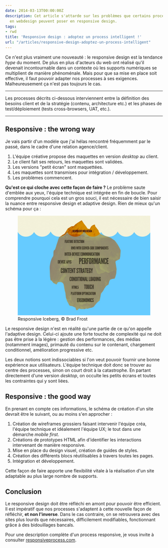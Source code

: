 ```yaml
---
date: 2014-03-13T00:00:00Z
description: Cet article s'attarde sur les problèmes que certains processes classiques
  en webdesign peuvent poser en responsive design.
tags:
- rwd
title: 'Responsive design : adoptez un process intelligent !'
url: "/articles/responsive-design-adoptez-un-process-intelligent"
---
```


Ce n'est plus vraiment une nouveauté&nbsp;: le responsive design est la tendance _hype_ du moment. De plus en plus d'acteurs du web ont réalisé qu'il devenait incontournable dans un contexte où les supports numériques se multiplient de manière phénoménale. Mais pour que sa mise en place soit effective, il faut pouvoir adapter nos processes à ses exigences. Malheureusement ça n'est pas toujours le cas.

---

<p class="info">Les processes décrits ci-dessous interviennent entre la définition des besoins client et de la stratégie (contenu, architecture etc.) et les phases de test/déploiement (tests cross-browsers, UAT, etc.).</p>

---

## Responsive&nbsp;: the wrong way

Je vais partir d'un modèle que j'ai hélas rencontré fréquemment par le passé, dans le cadre d'une relation agence/client.

1. L'équipe créative propose des maquettes en version _desktop_ au client.
2. Le client fait ses retours, les maquettes sont validées.
3. Les versions "petit écran" sont maquettées.
4. Les maquettes sont transmises pour intégration / développement.
5. Les problèmes commencent.

**Qu'est ce qui cloche avec cette façon de faire&nbsp;?** Le problème saute d'emblée aux yeux, l'équipe technique est intégrée en fin de boucle. Pour comprendre pourquoi cela est un gros souci, il est nécessaire de bien saisir la nuance entre responsive design et adaptive design. Rien de mieux qu'un schéma pour ça&nbsp;:

<figure>
  <img src="/assets/img/responsive-iceberg.jpg" alt="Responsive Iceberg">
  <figcaption>Responsive Iceberg, &copy; Brad Frost</figcaption>
</figure>

Le responsive design n'est en réalité qu'une partie de ce qu'on appelle l'adaptive design. Celui-ci ajoute une forte touche de complexité qui ne doit pas être prise à la légère&nbsp;: gestion des performances, des médias (notamment images), primauté du contenu sur le contenant, chargement conditionnel, amélioration progressive etc.

Les deux notions sont indissociables si l'on veut pouvoir fournir une bonne expérience aux utilisateurs. L'équipe technique doit donc se trouver au centre des processes, sinon on court droit à la catastrophe. En partant directement d'une version _desktop_, on occulte les petits écrans et toutes les contraintes qui y sont liées.

## Responsive&nbsp;: the good way

En prenant en compte ces informations, le schéma de création d'un site devrait être le suivant, ou au moins s'en approcher&nbsp;:

1. Création de wireframes grossiers faisant intervenir l'équipe créa, l'équipe technique et idéalement l'équipe UX; le tout dans une démarche _mobile first_.
2. Créations de prototypes HTML afin d'identifier les interactions intervenant de manière responsive.
3. Mise en place du design visuel, création de guides de styles.
4. Création des différents blocs réutilisables à travers toutes les pages.
5. Intégration et développement.

Cette façon de faire apporte une flexibilité vitale à la réalisation d'un site adaptable au plus large nombre de supports.

## Conclusion

Le responsive design doit être réfléchi en amont pour pouvoir être efficient. Il est impératif que nos processes s'adaptent à cette nouvelle façon de réfléchir, **et non l'inverse**. Dans le cas contraire, on se retrouvera avec des sites plus lourds que nécessaires, difficilement modifiables, fonctionnant grâce à des bidouillages bancals.

Pour une description complète d'un process responsive, je vous invite à consulter [responsiveprocess.com](http://responsiveprocess.com/).
